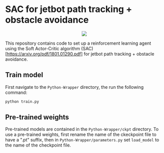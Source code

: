

# SAC for jetbot path tracking + obstacle avoidance

<p align="center">
  <img src="Docs/gif/demo.gif">
</p> 

This repository contains code to set up a reinforcement learning agent using the Soft Actor-Critic algorithm (SAC) [https://arxiv.org/pdf/1801.01290.pdf] for jetbot path tracking + obstacle avoidance.


## Train model  
First navigate to the `Python-Wrapper` directory, the run the following command:
```bash
python train.py
```

## Pre-trained weights  

Pre-trained models are contained in the `Python-Wrapper/ckpt` directory. To use a pre-trained weights, first rename the name of the ckeckpoint file to have a ".pt" suffix, then in `Python-Wrapper/parameters.py` set `load_model` to the name of the checkpoint file.